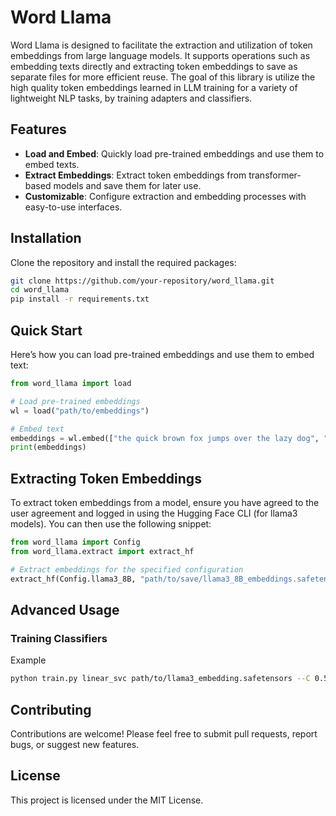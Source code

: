 # Word Llama

Word Llama is designed to facilitate the extraction and utilization of token embeddings from large language models. It supports operations such as embedding texts directly and extracting token embeddings to save as separate files for more efficient reuse. The goal of this library is utilize the high quality token embeddings learned in LLM training for a variety of lightweight NLP tasks, by training adapters and classifiers.

## Features

- **Load and Embed**: Quickly load pre-trained embeddings and use them to embed texts.
- **Extract Embeddings**: Extract token embeddings from transformer-based models and save them for later use.
- **Customizable**: Configure extraction and embedding processes with easy-to-use interfaces.

## Installation

Clone the repository and install the required packages:

```bash
git clone https://github.com/your-repository/word_llama.git
cd word_llama
pip install -r requirements.txt
```

## Quick Start

Here’s how you can load pre-trained embeddings and use them to embed text:

```python
from word_llama import load

# Load pre-trained embeddings
wl = load("path/to/embeddings")

# Embed text
embeddings = wl.embed(["the quick brown fox jumps over the lazy dog", "and all that jazz"])
print(embeddings)
```

## Extracting Token Embeddings

To extract token embeddings from a model, ensure you have agreed to the user agreement and logged in using the Hugging Face CLI (for llama3 models). You can then use the following snippet:

```python
from word_llama import Config
from word_llama.extract import extract_hf

# Extract embeddings for the specified configuration
extract_hf(Config.llama3_8B, "path/to/save/llama3_8B_embeddings.safetensors")
```

## Advanced Usage
### Training Classifiers

Example

```bash
python train.py linear_svc path/to/llama3_embedding.safetensors --C 0.5 --device cuda
```

## Contributing

Contributions are welcome! Please feel free to submit pull requests, report bugs, or suggest new features.

## License

This project is licensed under the MIT License.


